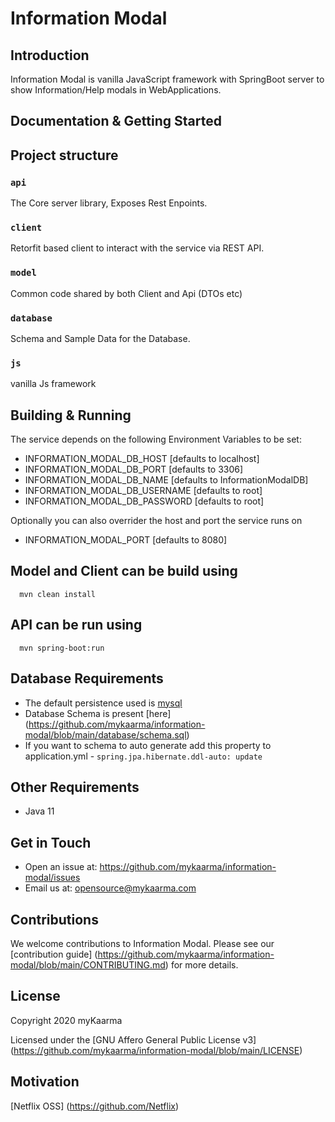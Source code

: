 # Information Modal

## Introduction

Information Modal is vanilla JavaScript framework with SpringBoot server to show Information/Help modals in WebApplications.

## Documentation & Getting Started


## Project structure

### `api`
The Core server library, Exposes Rest Enpoints.

### `client`
Retorfit based client to interact with the service via REST API.

### `model`
Common code shared by both Client and Api (DTOs etc)

### `database`
Schema and Sample Data for the Database.

### `js`
vanilla Js framework

## Building & Running

The service depends on the following Environment Variables to be set:

* INFORMATION_MODAL_DB_HOST [defaults to localhost]
* INFORMATION_MODAL_DB_PORT [defaults to 3306]
* INFORMATION_MODAL_DB_NAME [defaults to InformationModalDB]
* INFORMATION_MODAL_DB_USERNAME [defaults to root]
* INFORMATION_MODAL_DB_PASSWORD [defaults to root]

Optionally you can also overrider the host and port the service runs on

* INFORMATION_MODAL_PORT [defaults to 8080]



## Model and Client can be build using

```SHELL
  mvn clean install
```

## API can be run using

```SHELL
  mvn spring-boot:run
```

## Database Requirements
* The default persistence used is [mysql](https://www.mysql.com/)
* Database Schema is present [here] (https://github.com/mykaarma/information-modal/blob/main/database/schema.sql)
* If you want to schema to auto generate add this property to application.yml - `spring.jpa.hibernate.ddl-auto: update`


## Other Requirements
*  Java 11

## Get in Touch

* Open an issue at: https://github.com/mykaarma/information-modal/issues
* Email us at: opensource@mykaarma.com

## Contributions

We welcome contributions to Information Modal. Please see our [contribution guide] (https://github.com/mykaarma/information-modal/blob/main/CONTRIBUTING.md) for more details.

## License
Copyright 2020 myKaarma

Licensed under the [GNU Affero General Public License v3] (https://github.com/mykaarma/information-modal/blob/main/LICENSE)

## Motivation

[Netflix OSS] (https://github.com/Netflix)
